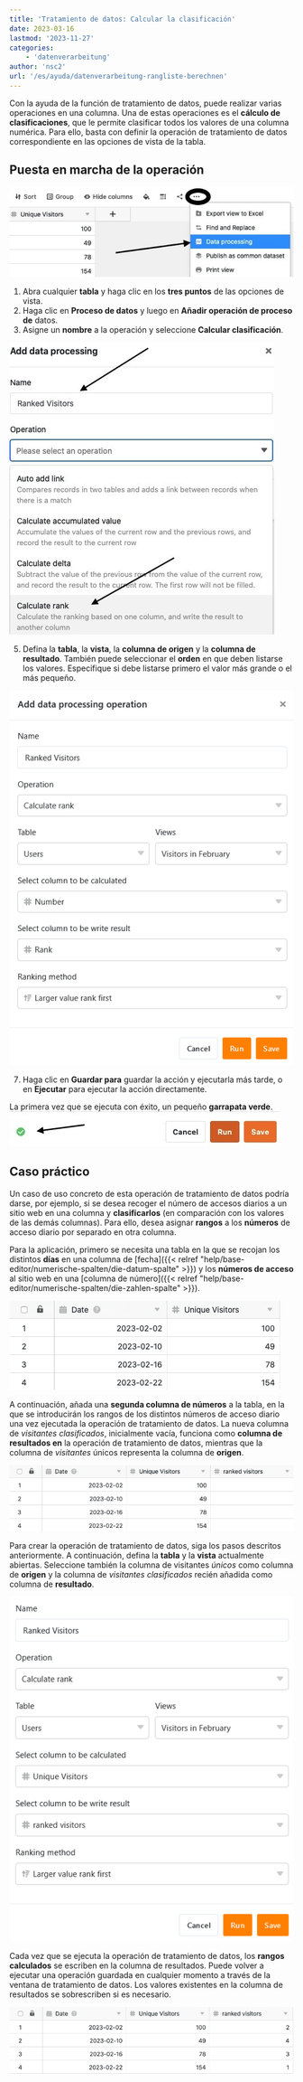 ```yaml
---
title: 'Tratamiento de datos: Calcular la clasificación'
date: 2023-03-16
lastmod: '2023-11-27'
categories:
    - 'datenverarbeitung'
author: 'nsc2'
url: '/es/ayuda/datenverarbeitung-rangliste-berechnen'
---
```


Con la ayuda de la función de tratamiento de datos, puede realizar varias operaciones en una columna. Una de estas operaciones es el **cálculo de clasificaciones**, que le permite clasificar todos los valores de una columna numérica. Para ello, basta con definir la operación de tratamiento de datos correspondiente en las opciones de vista de la tabla.

## Puesta en marcha de la operación

![Crear una acción de tratamiento de datos](images/create-an-data-processing-action-1.jpg)

1. Abra cualquier **tabla** y haga clic en los **tres puntos** de las opciones de vista.
2. Haga clic en **Proceso de datos** y luego en **Añadir operación de proceso de** datos.
3. Asigne un **nombre** a la operación y seleccione **Calcular clasificación**.

![ Denominación de la acción de tratamiento de datos y selección del tipo de operación](images/Benennung-der-Datenverarbeitungsaktion-und-Auswahl-des-Operationstyps.jpg)

5. Defina la **tabla**, la **vista**, la **columna de origen** y la **columna de resultado**. También puede seleccionar el **orden** en que deben listarse los valores. Especifique si debe listarse primero el valor más grande o el más pequeño.

![Definición de la acción de tratamiento de datos Calcular la lista de clasificación](images/Definition-der-Datenverarbeitungsaktion-Rangliste-berechnen.png)

7. Haga clic en **Guardar para** guardar la acción y ejecutarla más tarde, o en **Ejecutar** para ejecutar la acción directamente.

La primera vez que se ejecuta con éxito, un pequeño **garrapata verde**.  
![Si la acción de tratamiento de datos se ejecuta correctamente por primera vez, aparece una marca verde](images/gruener-haken-zur-bestaetigung-der-ersten-ausfuehrung.jpg)

## Caso práctico

Un caso de uso concreto de esta operación de tratamiento de datos podría darse, por ejemplo, si se desea recoger el número de accesos diarios a un sitio web en una columna y **clasificarlos** (en comparación con los valores de las demás columnas). Para ello, desea asignar **rangos** a los **números** de acceso diario por separado en otra columna.

Para la aplicación, primero se necesita una tabla en la que se recojan los distintos **días** en una columna de [fecha]({{< relref "help/base-editor/numerische-spalten/die-datum-spalte" >}}) y los **números de acceso** al sitio web en una [columna de número]({{< relref "help/base-editor/numerische-spalten/die-zahlen-spalte" >}}).

![Tabla de ejemplo para el caso de uso Calcular valores acumulados](images/Beispieltabelle-Anwendungsfall-kumulierte-Werte-berechnen.png)

A continuación, añada una **segunda columna de números** a la tabla, en la que se introducirán los rangos de los distintos números de acceso diario una vez ejecutada la operación de tratamiento de datos. La nueva columna de _visitantes clasificados_, inicialmente vacía, funciona como **columna de resultados en** la operación de tratamiento de datos, mientras que la columna de _visitantes_ únicos representa la columna de **origen**.

![Añadir una segunda columna numérica](images/add-second-number-column-example-rank.png)

Para crear la operación de tratamiento de datos, siga los pasos descritos anteriormente. A continuación, defina la **tabla** y la **vista** actualmente abiertas. Seleccione también la columna de visitantes _únicos_ como columna de **origen** y la columna de _visitantes clasificados_ recién añadida como columna de **resultado**.

![Ejemplo de tratamiento de datos Calcular la lista de clasificación](images/Datenverarbeitung-Rangliste-berechnen.png)

Cada vez que se ejecuta la operación de tratamiento de datos, los **rangos calculados** se escriben en la columna de resultados. Puede volver a ejecutar una operación guardada en cualquier momento a través de la ventana de tratamiento de datos. Los valores existentes en la columna de resultados se sobrescriben si es necesario.

![Columna de resultados tras la ejecución de la acción de tratamiento de datos](images/table-after-data-processing-operation-ranks.png)
